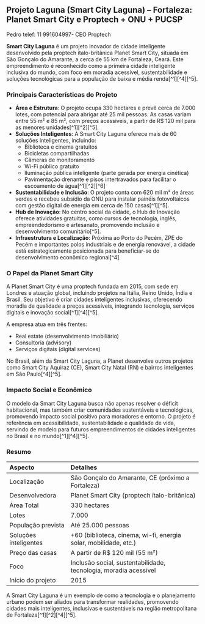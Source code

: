 
## Projeto Laguna (Smart City Laguna) – Fortaleza: Planet Smart City e Proptech + ONU + PUCSP

Pedro telef: 11 991604997- CEO Proptech

**Smart City Laguna** é um projeto inovador de cidade inteligente desenvolvido pela proptech ítalo-britânica Planet Smart City, situada em São Gonçalo do Amarante, a cerca de 55 km de Fortaleza, Ceará. Este empreendimento é reconhecido como a primeira cidade inteligente inclusiva do mundo, com foco em moradia acessível, sustentabilidade e soluções tecnológicas para a população de baixa e média renda[^1][^4][^5].

### Principais Características do Projeto

- **Área e Estrutura**: O projeto ocupa 330 hectares e prevê cerca de 7.000 lotes, com potencial para abrigar até 25 mil pessoas. As casas variam entre 55 m² e 85 m², com preços acessíveis, a partir de R\$ 120 mil para as menores unidades[^1][^2][^5].
- **Soluções Inteligentes**: A Smart City Laguna oferece mais de 60 soluções inteligentes, incluindo:
    - Biblioteca e cinema gratuitos
    - Bicicletas compartilhadas
    - Câmeras de monitoramento
    - Wi-Fi público gratuito
    - Iluminação pública inteligente (parte gerada por energia cinética)
    - Pavimentação drenante e pisos intertravados para facilitar o escoamento de água[^1][^2][^6]
- **Sustentabilidade e Inclusão**: O projeto conta com 620 mil m² de áreas verdes e recebeu subsídio da ONU para instalar painéis fotovoltaicos com gestão digital de energia em cerca de 150 casas[^1][^5].
- **Hub de Inovação**: No centro social da cidade, o Hub de Inovação oferece atividades gratuitas, como cursos de tecnologia, inglês, empreendedorismo e artesanato, promovendo inclusão e desenvolvimento comunitário[^5].
- **Infraestrutura e Localização**: Próxima ao Porto do Pecém, ZPE do Pecém e importantes polos industriais e de energia renovável, a cidade está estrategicamente posicionada para beneficiar-se do desenvolvimento econômico regional[^4].


### O Papel da Planet Smart City

A Planet Smart City é uma proptech fundada em 2015, com sede em Londres e atuação global, incluindo projetos na Itália, Reino Unido, Índia e Brasil. Seu objetivo é criar cidades inteligentes inclusivas, oferecendo moradia de qualidade a preços acessíveis, integrando tecnologia, serviços digitais e inovação social[^1][^4][^5].

A empresa atua em três frentes:

- Real estate (desenvolvimento imobiliário)
- Consultoria (advisory)
- Serviços digitais (digital services)

No Brasil, além da Smart City Laguna, a Planet desenvolve outros projetos como Smart City Aquiraz (CE), Smart City Natal (RN) e bairros inteligentes em São Paulo[^4][^5].

### Impacto Social e Econômico

O modelo da Smart City Laguna busca não apenas resolver o déficit habitacional, mas também criar comunidades sustentáveis e tecnológicas, promovendo impacto social positivo para moradores e entorno. O projeto é referência em acessibilidade, sustentabilidade e qualidade de vida, servindo de modelo para futuros empreendimentos de cidades inteligentes no Brasil e no mundo[^1][^4][^5].

### Resumo

| Aspecto | Detalhes |
| :-- | :-- |
| Localização | São Gonçalo do Amarante, CE (próximo a Fortaleza) |
| Desenvolvedora | Planet Smart City (proptech ítalo-britânica) |
| Área Total | 330 hectares |
| Lotes | 7.000 |
| População prevista | Até 25.000 pessoas |
| Soluções inteligentes | +60 (biblioteca, cinema, wi-fi, energia solar, mobilidade, etc.) |
| Preço das casas | A partir de R\$ 120 mil (55 m²) |
| Foco | Inclusão social, sustentabilidade, tecnologia, moradia acessível |
| Início do projeto | 2015 |

A Smart City Laguna é um exemplo de como a tecnologia e o planejamento urbano podem ser aliados para transformar realidades, promovendo cidades mais inteligentes, inclusivas e sustentáveis na região metropolitana de Fortaleza[^1][^2][^4][^5].

